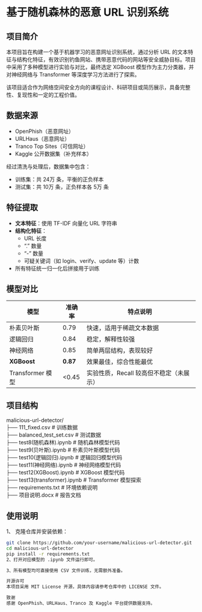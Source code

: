 # 基于随机森林的恶意 URL 识别系统

## 项目简介

本项目旨在构建一个基于机器学习的恶意网址识别系统，通过分析 URL 的文本特征与结构化特征，有效识别钓鱼网站、携带恶意代码的网站等安全威胁目标。项目中采用了多种模型进行实验与对比，最终选定 XGBoost 模型作为主力分类器，并对神经网络与 Transformer 等深度学习方法进行了探索。

该项目适合作为网络空间安全方向的课程设计、科研项目或简历展示，具备完整性、复现性和一定的工程价值。

## 数据来源

- OpenPhish（恶意网址）
- URLHaus（恶意网址）
- Tranco Top Sites（可信网址）
- Kaggle 公开数据集（补充样本）

经过清洗与处理后，数据集中包含：
- 训练集：共 24万 条，平衡的正负样本
- 测试集：共 10万 条，正负样本各 5万 条

## 特征提取

- **文本特征**：使用 TF-IDF 向量化 URL 字符串
- **结构化特征**：
  - URL 长度
  - “.” 数量
  - “-” 数量
  - 可疑关键词（如 login、verify、update 等）计数
- 所有特征统一归一化后拼接用于训练

## 模型对比

| 模型             | 准确率 | 特点说明                     |
|------------------|--------|------------------------------|
| 朴素贝叶斯       | 0.79   | 快速，适用于稀疏文本数据     |
| 逻辑回归         | 0.84   | 稳定，解释性较强             |
| 神经网络         | 0.85   | 简单两层结构，表现较好       |
| **XGBoost**      | **0.87** | 效果最佳，综合性能最优     |
| Transformer 模型 | <0.45  | 实验性质，Recall 较高但不稳定（未展示） |

## 项目结构

malicious-url-detector/ <br>
├── 111_fixed.csv # 训练数据<br>
├── balanced_test_set.csv # 测试数据<br>
├── test8(随机森林).ipynb # 随机森林模型代码<br>
├── test9(贝叶斯).ipynb # 朴素贝叶斯模型代码<br>
├── test10(逻辑回归).ipynb # 逻辑回归模型代码<br>
├── test11(神经网络).ipynb # 神经网络模型代码<br>
├── test12(XGBoost).ipynb # XGBoost 模型代码<br>
├── test13(transformer).ipynb # Transformer 模型探索<br>
├── requirements.txt # 环境依赖说明<br>
├── 项目说明.docx # 报告文档<br>


## 使用说明

1、 克隆仓库并安装依赖：

   ```bash
   git clone https://github.com/your-username/malicious-url-detector.git
   cd malicious-url-detector
   pip install -r requirements.txt
2、打开对应模型的 .ipynb 文件运行即可。

3、所有模型均可直接使用 CSV 文件训练，无需额外准备。

开源许可
本项目采用 MIT License 开源，具体内容请参考仓库中的 LICENSE 文件。

致谢
感谢 OpenPhish、URLHaus、Tranco 及 Kaggle 平台提供数据支持。
